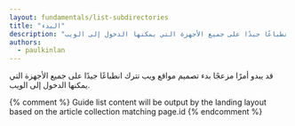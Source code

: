 ```yaml
---
layout: fundamentals/list-subdirectories
title: "البدء"
description: "قد يبدو أمرًا مزعجًا بدء تصميم مواقع ويب تترك انطباعًا جيدًا على جميع الأجهزة التي يمكنها الدخول إلى الويب."
authors:
  - paulkinlan
---
```


<p class="intro">
  قد يبدو أمرًا مزعجًا بدء تصميم مواقع ويب تترك انطباعًا جيدًا على جميع الأجهزة التي يمكنها الدخول إلى الويب.
</p>

{% comment %}
Guide list content will be output by the landing layout based on the article collection matching page.id
{% endcomment %}

